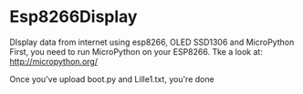 # Esp8266Display
DIsplay data from internet using esp8266, OLED SSD1306 and MicroPython
First, you need to run MicroPython on your ESP8266. Tke a look at: http://micropython.org/

Once you've upload boot.py and Lille1.txt, you're done
